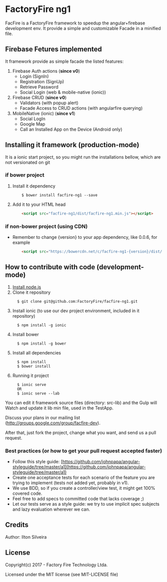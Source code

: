# FactoryFire ng1
FacFire is a FactoryFire framework to speedup the angular+firebase development env. It provide a simple and customizable Facade in a minified file.

## Firebase Fetures implemented
It framework provide as simple facade the listed features:

1. Firebase Auth actions (__since v0__)
    * Login (SignIn)
    * Registration (SignUp)
    * Retrieve Password
    * Social Login (web & mobile-native (ionic))
1. Firebase CRUD (__since v0__)
    * Validators (with popup alert)
    * Facade Access to CRUD actions (with angularfire querying)
1. MobileNative (ionic) (__since v1__)
    * Social LogIn
    * Google Map
    * Call an Installed App on the Device (Android only)

## Installing it framework (production-mode)
It is a ionic start project, so you might run the installations bellow, which are not versionated on git

### __if bower__ project

1. Install it dependency
    ```shell
        $ bower install facfire-ng1 --save
    ```

2. Add it to your HTML head
    ```html
        <script src="facfire-ng1/dist/facfire-ng1.min.js"></script>
    ```

### __if non-bower__ project (using CDN)

- Remember to change {version} to your app dependency, like 0.0.6, for example
    ```html
        <script src="https://bowercdn.net/c/facfire-ng1-{version}/dist/facfire-ng1-min.js"></script>
    ```

## How to contribute with code (development-mode)

1. [Install node.js](https://nodejs.org/en/download/package-manager/)
1. Clone it repository
    ```shell
      $ git clone git@github.com:FactoryFire/facfire-ng1.git
    ```
1. Install ionic (to use our dev project environment, included in it repository)
    ```shell
      $ npm install -g ionic
    ```
1. Install bower
    ```shel
      $ npm install -g bower
    ```
1. Install all dependencies
    ```shell
      $ npm install
      $ bower install
    ```
1. Running it project
    ```shell
      $ ionic serve
      OR
      $ ionic serve --lab
    ```
    
You can edit it framework source files (directory: src-lib) and the Gulp will Watch and update it lib min file, used in the TestApp.

Discuss your plans in our mailing list (http://groups.google.com/group/facfire-dev).

After that, just fork the project, change what you want, and send us a pull request.

### Best practices (or how to get your pull request accepted faster)

* Follow this style guide: [https://github.com/johnpapa/angular-styleguide/tree/master/a1](https://github.com/johnpapa/angular-styleguide/tree/master/a1)
* Create one acceptance tests for each scenario of the feature you are trying to implement (tests not added yet, probably in v1).
* We use BDD, so if you create a controller/view test, it might get 100% covered code.
* Feel free to add specs to committed code that lacks coverage ;)
* Let our tests serve as a style guide: we try to use implicit spec subjects and lazy evaluation wherever we can.

## Credits

Author: Ilton Silveira

## License

Copyright(c) 2017 - Factory Fire Technology Ltda. 

Licensed under the MIT license (see MIT-LICENSE file)